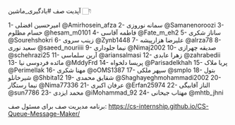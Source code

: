 آپدیت صف #یادگیری_ماشین 👇🏻

1- امیرحسین افضلی @Amirhosein_afza
2- سمانه نوروزی @Samanenoroozi
3- حسام مظلوم @hesam_m0101
4- فاطمه آقاسی @Fate_m_eh2
5- ساناز شکری @Sourehshokri
6- زینب سروی @Zynb1448
7- علیرضا هزارپیشه @alrza78
8- سعید نوری @saeed_nouriiii
9- نیما جلوداری @Nimaj2002
10- صدیقه چهرازی @schehrazi25
11- آرین سلماسی @ariansalmasi
12- زهرا عابدی @zahrabedii
13- مائده فردوسی نیا @MddyFrd
14- پریسا دلخواه @Parisadelkhah
15- پریا ملاک @Perimellak
16- مهنا شکری @oOMS1387
17- سپهر ملکی @smplo
18- بتول شیرخانلو @Shbita12
19- شقایق محمدی @Shaghayeghmohammadi2002
20- نیما رستگار @Nima77336
21- عرفان اکبری @Erfan25974
22- الناز آقابیگی @sun7786
23- محمد ایزدی @iMohammad_92
24- مهتاب جیحانی @mhtb_jhni

برنامه مدیریت صف برای مسئول صف:
https://cs-internship.github.io/CS-Queue-Message-Maker/

